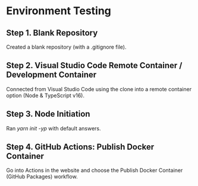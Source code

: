 # Environment Testing

## Step 1. Blank Repository
Created a blank repository (with a .gitignore file).

## Step 2. Visual Studio Code Remote Container / Development Container
Connected from Visual Studio Code using the clone into a remote container option (Node & TypeScript v16).

## Step 3. Node Initiation
Ran *yarn init -yp* with default answers.

## Step 4. GitHub Actions: Publish Docker Container
Go into Actions in the website and choose the Publish Docker Container (GitHub Packages) workflow.